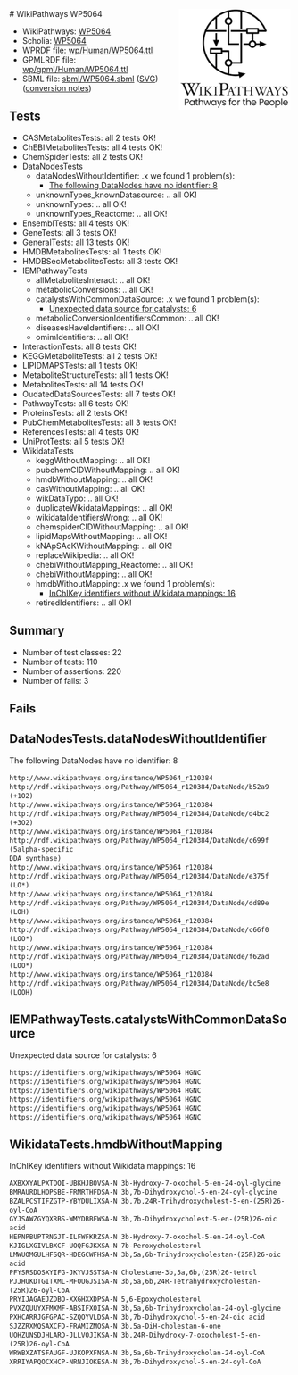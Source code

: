 <img style="float: right; width: 200px" src="../logo.png" />
# WikiPathways WP5064

* WikiPathways: [WP5064](https://identifiers.org/wikipathways:WP5064)
* Scholia: [WP5064](https://scholia.toolforge.org/wikipathways/WP5064)
* WPRDF file: [wp/Human/WP5064.ttl](../wp/Human/WP5064.ttl)
* GPMLRDF file: [wp/gpml/Human/WP5064.ttl](../wp/gpml/Human/WP5064.ttl)
* SBML file: [sbml/WP5064.sbml](../sbml/WP5064.sbml) ([SVG](../sbml/WP5064.svg)) ([conversion notes](../sbml/WP5064.txt))

## Tests
* CASMetabolitesTests: all 2 tests OK!
* ChEBIMetabolitesTests: all 4 tests OK!
* ChemSpiderTests: all 2 tests OK!
* DataNodesTests
    * dataNodesWithoutIdentifier: .x we found 1 problem(s):
        * [The following DataNodes have no identifier: 8](#d2d32fa7)
    * unknownTypes_knownDatasource: .. all OK!
    * unknownTypes: .. all OK!
    * unknownTypes_Reactome: .. all OK!
* EnsemblTests: all 4 tests OK!
* GeneTests: all 3 tests OK!
* GeneralTests: all 13 tests OK!
* HMDBMetabolitesTests: all 1 tests OK!
* HMDBSecMetabolitesTests: all 3 tests OK!
* IEMPathwayTests
    * allMetabolitesInteract: .. all OK!
    * metabolicConversions: .. all OK!
    * catalystsWithCommonDataSource: .x we found 1 problem(s):
        * [Unexpected data source for catalysts: 6](#984b09c3)
    * metabolicConversionIdentifiersCommon: .. all OK!
    * diseasesHaveIdentifiers: .. all OK!
    * omimIdentifiers: .. all OK!
* InteractionTests: all 8 tests OK!
* KEGGMetaboliteTests: all 2 tests OK!
* LIPIDMAPSTests: all 1 tests OK!
* MetaboliteStructureTests: all 1 tests OK!
* MetabolitesTests: all 14 tests OK!
* OudatedDataSourcesTests: all 7 tests OK!
* PathwayTests: all 6 tests OK!
* ProteinsTests: all 2 tests OK!
* PubChemMetabolitesTests: all 3 tests OK!
* ReferencesTests: all 4 tests OK!
* UniProtTests: all 5 tests OK!
* WikidataTests
    * keggWithoutMapping: .. all OK!
    * pubchemCIDWithoutMapping: .. all OK!
    * hmdbWithoutMapping: .. all OK!
    * casWithoutMapping: .. all OK!
    * wikDataTypo: .. all OK!
    * duplicateWikidataMappings: .. all OK!
    * wikidataIdentifiersWrong: .. all OK!
    * chemspiderCIDWithoutMapping: .. all OK!
    * lipidMapsWithoutMapping: .. all OK!
    * kNApSAcKWithoutMapping: .. all OK!
    * replaceWikipedia: .. all OK!
    * chebiWithoutMapping_Reactome: .. all OK!
    * chebiWithoutMapping: .. all OK!
    * hmdbWithoutMapping: .x we found 1 problem(s):
        * [InChIKey identifiers without Wikidata mappings: 16](#d961c158)
    * retiredIdentifiers: .. all OK!


## Summary

* Number of test classes: 22
* Number of tests: 110
* Number of assertions: 220
* Number of fails: 3

## Fails

<a name="d2d32fa7" />

## DataNodesTests.dataNodesWithoutIdentifier

The following DataNodes have no identifier: 8
```
http://www.wikipathways.org/instance/WP5064_r120384 http://rdf.wikipathways.org/Pathway/WP5064_r120384/DataNode/b52a9 (+1O2)
http://www.wikipathways.org/instance/WP5064_r120384 http://rdf.wikipathways.org/Pathway/WP5064_r120384/DataNode/d4bc2 (+3O2)
http://www.wikipathways.org/instance/WP5064_r120384 http://rdf.wikipathways.org/Pathway/WP5064_r120384/DataNode/c699f (5alpha-specific
DDA synthase)
http://www.wikipathways.org/instance/WP5064_r120384 http://rdf.wikipathways.org/Pathway/WP5064_r120384/DataNode/e375f (LO*)
http://www.wikipathways.org/instance/WP5064_r120384 http://rdf.wikipathways.org/Pathway/WP5064_r120384/DataNode/dd89e (LOH)
http://www.wikipathways.org/instance/WP5064_r120384 http://rdf.wikipathways.org/Pathway/WP5064_r120384/DataNode/c66f0 (LOO*)
http://www.wikipathways.org/instance/WP5064_r120384 http://rdf.wikipathways.org/Pathway/WP5064_r120384/DataNode/f62ad (LOO*)
http://www.wikipathways.org/instance/WP5064_r120384 http://rdf.wikipathways.org/Pathway/WP5064_r120384/DataNode/bc5e8 (LOOH)
```

<a name="984b09c3" />

## IEMPathwayTests.catalystsWithCommonDataSource

Unexpected data source for catalysts: 6
```
https://identifiers.org/wikipathways/WP5064 HGNC
https://identifiers.org/wikipathways/WP5064 HGNC
https://identifiers.org/wikipathways/WP5064 HGNC
https://identifiers.org/wikipathways/WP5064 HGNC
https://identifiers.org/wikipathways/WP5064 HGNC
https://identifiers.org/wikipathways/WP5064 HGNC
```

<a name="d961c158" />

## WikidataTests.hmdbWithoutMapping

InChIKey identifiers without Wikidata mappings: 16
```
AXBXXYALPXTOOI-UBKHJBOVSA-N	3b-Hydroxy-7-oxochol-5-en-24-oyl-glycine
BMRAURDLHOPSBE-FRMRTHFDSA-N	3b,7b-Dihydroxychol-5-en-24-oyl-glycine
BZALPCSTIFZGTP-YBYDULIXSA-N	3b,7b,24R-Trihydroxycholest-5-en-(25R)26-oyl-CoA
GYJSAWZGYQXRBS-WMYDBBFWSA-N	3b,7b-Dihydroxycholest-5-en-(25R)26-oic acid
HEPNPBUPTRNGJT-ILFWFKRZSA-N	3b-Hydroxy-7-oxochol-5-en-24-oyl-CoA
KJIGLXGIVLBXCF-UOQFGJKXSA-N	7b-Peroxycholesterol
LMWUOMGULHFSQR-HDEGCWFHSA-N	3b,5a,6b-Trihydroxycholestan-(25R)26-oic acid
PFYSRSDOSXYIFG-JKYVJSSTSA-N	Cholestane-3b,5a,6b,(25R)26-tetrol
PJJHUKDTGITXML-MFOUGJSISA-N	3b,5a,6b,24R-Tetrahydroxycholestan-(25R)26-oyl-CoA
PRYIJAGAEJZDBO-XXGHXXDPSA-N	5,6-Epoxycholesterol
PVXZQUUYXFMXMF-ABSIFXOISA-N	3b,5a,6b-Trihydroxycholan-24-oyl-glycine
PXHCARRJGFGPAC-SZQOYVLDSA-N	3b,7b-Dihydroxychol-5-en-24-oic acid
SJZZRXMQSAXCFD-FRAMIZMOSA-N	3b,5a-DiH-cholestan-6-one
UOHZUNSDJHLARD-JLLVOJIKSA-N	3b,24R-Dihydroxy-7-oxocholest-5-en-(25R)26-oyl-CoA
WRWBXZATSFAUGF-UJKOPXFNSA-N	3b,5a,6b-Trihydroxycholan-24-oyl-CoA
XRRIYAPQOCXHCP-NRNJIOKESA-N	3b,7b-Dihydroxychol-5-en-24-oyl-CoA
```

